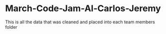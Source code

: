 # March-Code-Jam-Al-Carlos-Jeremy
This is  all the data that was cleaned and placed into each team members folder
